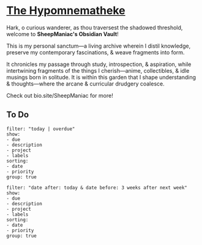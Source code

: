 # [The Hypomnematheke](https://github.com/Rizehigh/The-Armaria)

Hark, o curious wanderer, as thou traversest the shadowed threshold, welcome to **SheepManiac's Obsidian Vault**!

This is my personal sanctum—a living archive wherein I distil knowledge, preserve my contemporary fascinations, & weave fragments into form.

It chronicles my passage through study, introspection, & aspiration, while intertwining fragments of the things I cherish—anime, collectibles, & idle musings born in solitude. It is within this garden that I shape understanding & thoughts—where the arcane & curricular drudgery coalesce.

Check out bio.site/SheepManiac for more!

## To Do
```todoist
filter: "today | overdue"
show: 
- due
- description
- project
- labels
sorting:
- date
- priority
group: true
```
```todoist
filter: "date after: today & date before: 3 weeks after next week"
show: 
- due
- description
- project
- labels
sorting:
- date
- priority
group: true
```

